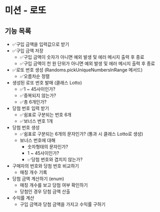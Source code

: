 # 미션 - 로또

## 기능 목록

- ✅구입 금액을 입력값으로 받기
- ✅구입 금액 저장
  - ✅구입 금액이 숫자가 아니면 예외 발생 및 에러 메시지 출력 후 종료
  - ✅구입 금액이 천 원 단위가 아니면 예외 발생 및 에러 메시지 출력 후 종료
- ✅로또 번호 생성 (Randoms.pickUniqueNumbersInRange 메서드)
  - ✅오름차순 정렬
- 생성된 로또 번호 발매 (클래스 Lotto)
  - ✅1 ~ 45사이인가?
  - ✅중복되지 않는가?
  - ✅총 6개인가?
- 당첨 번호 입력 받기
  - ✅쉼표로 구분되는 번호 6개
  - ✅보너스 번호 1개
- 당첨 번호 생성
  - ✅쉼표로 구분되는 6개의 문자인가? (통과 시 클래스 Lotto로 생성)
  - 보너스 번호에 대해
    - 숫자형태의 문자인가?
    - 1 ~ 45사이인가?
    - ✅당첨 번호와 겹치지 않는가?
- 구매자의 번호와 당첨 번호 비교하기
  - 매칭 개수 기록
- 당첨 금액 계산하기 (enum)
  - 매칭 개수를 보고 당첨 여부 확인하기
  - 당첨인 경우 당첨 금액 산출
- 수익률 계산
  - 구입 금액과 당첨 금액을 가지고 수익률 구하기